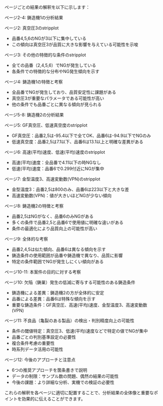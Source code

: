 ページごとの結果の解釈を以下に示します：

ページ2-4: 鋳造機1の分析結果

ページ2: 真空圧3のstripplot
- 品番4,5,6のNGが3以下に集中している
- この傾向は真空圧3が品質に大きな影響を与えている可能性を示唆

ページ3: その他の特徴的な条件のstripplot
- 全ての品番（2,4,5,6）でNGが発生している
- 各条件での特徴的な分布やNG発生傾向を示す

ページ4: 鋳造機1の特徴と考察
- 全品番でNGが発生しており、品質安定性に課題がある
- 真空圧3が重要なパラメータである可能性が高い
- 他の条件でも品番ごとに異なる傾向が見られる

ページ5-8: 鋳造機2の分析結果

ページ5: GF真空圧、低速真空度のstripplot
- GF真空圧：品番2,5は-95.4以下で全てOK、品番6は-94.9以下でNGのみ
- 低速真空度：品番2,5は7.1以下、品番6は13.1以上と明確な差異がある

ページ6: 高速(平均)速度、低速(平均)速度のstripplot
- 高速(平均)速度：全品番で4.11以下の時NGなし
- 低速(平均)速度：品番6で0.299付近にNGが集中

ページ7: 金型温度3、高速変動数(VPN)のstripplot
- 金型温度3：品番2,5は800のみ、品番6は223以下と大きな差
- 高速変動数(VPN)：値が大きいほどNGが少ない傾向

ページ8: 鋳造機2の特徴と考察
- 品番2,5はNGがなく、品番6のみNGがある
- 多くの条件で品番2,5と品番6で使用値に明確な違いがある
- 条件の最適化により品質向上の可能性が高い

ページ9: 全体的な考察
- 品番2,4,5は似た傾向、品番6は異なる傾向を示す
- 鋳造条件の使用範囲が品番や鋳造機で異なり、品質に影響
- 特定の条件範囲でNGが発生しにくい傾向がある

ページ10-11: 本案件の目的に対する考察

ページ10: 欠陥（鋳巣）発生の低減に寄与する可能性のある鋳造条件
- 鋳造機による差異：鋳造機2の方が全体的に安定
- 品番による差異：品番6は特殊な傾向を示す
- 重要な鋳造条件：GF真空圧、高速(平均)速度、金型温度3、高速変動数(VPN)

ページ11: 不良品（亀裂のある製品）の検出・判別精度向上の可能性
- 条件の閾値特定：真空圧3、低速(平均)速度などで特定の値でNGが集中
- 品番ごとの判別基準設定の必要性
- 複合条件考慮の重要性
- 時系列データ活用の可能性

ページ12: 今後のアプローチと注意点
- 6つの推奨アプローチを箇条書きで説明
- データの制限：サンプル数の問題、偶然の結果の可能性
- 今後の課題：より詳細な分析、実機での検証の必要性

これらの解釈を各ページに適切に配置することで、分析結果の全体像と重要なポイントを効果的に伝えることができます。

